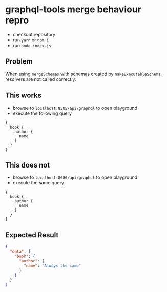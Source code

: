 # graphql-tools merge behaviour repro

- checkout repository
- run `yarn` or `npm i`
- run `node index.js`

## Problem
When using `mergeSchemas` with schemas created by `makeExecutableSchema`, resolvers are not called correctly.

## This works
- browse to `localhost:8585/api/graphql` to open playground
- execute the following query
```gql
{
  book {
    author {
      name
    }
  }
}
```

## This does not
- browse to `localhost:8686/api/graphql` to open playground
- execute the same query
```gql
{
  book {
    author {
      name
    }
  }
}
```

## Expected Result
```json
{
  "data": {
    "book": {
      "author": {
        "name": "Always the same"
      }
    }
  }
}
```